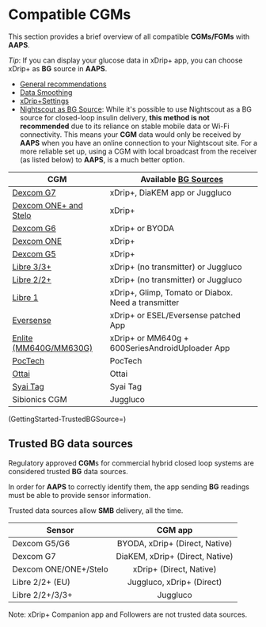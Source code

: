 # Compatible CGMs

This section provides a brief overview of all compatible **CGMs/FGMs** with **AAPS**.

*Tip*: If you can display your glucose data in xDrip+ app, you can choose xDrip+ as **BG** source in **AAPS**.

* [General recommendations](../CompatibleCgms/GeneralCGMRecommendation.md)
* [Data Smoothing](../CompatibleCgms/SmoothingBloodGlucoseData.md)
* [xDrip+Settings](../CompatibleCgms/xDrip.md)
* [Nightscout as BG Source](../CompatibleCgms/CgmNightscoutUpload.md): While it's possible to use Nightscout as a BG source for closed-loop insulin delivery, **this method is not recommended** due to its reliance on stable mobile data or Wi-Fi connectivity. This means your **CGM** data would only be received by **AAPS** when you have an online connection to your Nightscout site. For a more reliable set up, using a CGM with local broadcast from the receiver (as listed below) to **AAPS**, is a much better option.

| CGM                                                    | Available [BG Sources](../SettingUpAaps/ConfigBuilder.md#bg-source) |
| ------------------------------------------------------ | ------------------------------------------------------------ |
| [Dexcom G7](../CompatibleCgms/DexcomG7.md)             | xDrip+, DiaKEM app or Juggluco                               |
| [Dexcom ONE+ and Stelo](../CompatibleCgms/DexcomG7.md) | xDrip+                                                       |
| [Dexcom G6](../CompatibleCgms/DexcomG6.md)             | xDrip+ or BYODA                                              |
| [Dexcom ONE](../CompatibleCgms/DexcomG6.md)            | xDrip+                                                       |
| [Dexcom G5](../CompatibleCgms/DexcomG5.md)             | xDrip+                                                       |
| [Libre 3/3+](../CompatibleCgms/Libre3.md)              | xDrip+ (no transmitter) or Juggluco                          |
| [Libre 2/2+](../CompatibleCgms/Libre2.md)              | xDrip+ (no transmitter) or Juggluco                          |
| [Libre 1](../CompatibleCgms/Libre1.md)                 | xDrip+, Glimp, Tomato or Diabox. Need a transmitter          |
| [Eversense](../CompatibleCgms/Eversense.md)            | xDrip+ or ESEL/Eversense patched App                         |
| [Enlite (MM640G/MM630G)](../CompatibleCgms/MM640g.md)  | xDrip+ or MM640g + 600SeriesAndroidUploader App              |
| [PocTech](../CompatibleCgms/PocTech.md)                | PocTech                                                      |
| [Ottai](../CompatibleCgms/OttaiM8.md)                  | Ottai                                                        |
| [Syai Tag](../CompatibleCgms/SyaiTagX1.md)             | Syai Tag                                                     |
| Sibionics CGM                                          | Juggluco                                                     |

(GettingStarted-TrustedBGSource=)

## Trusted BG data sources

Regulatory approved **CGM**s for commercial hybrid closed loop systems are considered trusted **BG** data sources.

In order for **AAPS** to correctly identify them, the app sending **BG** readings must be able to provide sensor information.

Trusted data sources allow **SMB** delivery, all the time.

| Sensor                |             CGM app             |
| --------------------- | :-----------------------------: |
| Dexcom G5/G6          | BYODA, xDrip+ (Direct, Native)  |
| Dexcom G7             | DiaKEM, xDrip+ (Direct, Native) |
| Dexcom ONE/ONE+/Stelo |     xDrip+ (Direct, Native)     |
| Libre 2/2+ (EU)       |    Juggluco, xDrip+ (Direct)    |
| Libre 2/2+/3/3+       |            Juggluco             |

Note: xDrip+ Companion app and Followers are not trusted data sources.
